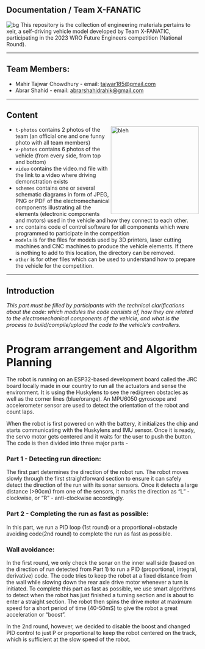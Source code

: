 Documentation / Team X-FANATIC
----

![bg](https://github.com/tajwarTX/Team-X-FANATIC/assets/136412241/a765bea4-70ed-4f82-979a-b2137f6febfd)
This repository is the collection of engineering materials pertains to xeir, a self-driving vehicle model developed by Team X-FANATIC, participating in the 2023 WRO Future Engineers competition (National Round).

----

## Team Members:

- Mahir Tajwar Chowdhury - email: <tajwar185@gmail.com>
- Abrar Shahid - email: <abrarshahidrahik@gmail.com>

----

## Content
<img align="right" alt="bleh" width="230" src="https://github.com/tajwarTX/Team-X-FANATIC/assets/136412241/c2fe084c-ac93-4350-91d2-58cf4e58633e">

* `t-photos` contains 2 photos of the team (an official one and one funny photo with all team members)
* `v-photos` contains 6 photos of the vehicle (from every side, from top and bottom)
* `video` contains the video.md file with the link to a video where driving demonstration exists
* `schemes` contains one or several schematic diagrams in form of JPEG, PNG or PDF of the electromechanical components illustrating all the elements (electronic components and motors) used in the vehicle and how they connect to each other.
* `src` contains code of control software for all components which were programmed to participate in the competition
* `models` is for the files for models used by 3D printers, laser cutting machines and CNC machines to produce the vehicle elements. If there is nothing to add to this location, the directory can be removed.
* `other` is for other files which can be used to understand how to prepare the vehicle for the competition. 

----
## Introduction



_This part must be filled by participants with the technical clarifications about the code: which modules the code consists of, how they are related to the electromechanical components of the vehicle, and what is the process to build/compile/upload the code to the vehicle’s controllers._




# Program arrangement and Algorithm Planning

The robot is running on an ESP32-based development board called the JRC board locally made in our country to run all the actuators and sense the environment. It is using the Huskylens to see the red/green obstacles as well as the corner lines (blue/orange). An MPU6050 gyroscope and accelerometer sensor are used to detect the orientation of the robot and count laps.

When the robot is first powered on with the battery, it initializes the chip and starts communicating with the Huskylens and IMU sensor. Once it is ready, the servo motor gets centered and it waits for the user to push the button. The code is then divided into three major parts - 

### Part 1 - Detecting run direction:

The first part determines the direction of the robot run. The robot moves slowly through the first straightforward section to ensure it can safely detect the direction of the run with its sonar sensors. Once it detects a large distance (>90cm) from one of the sensors, it marks the direction as “L” - clockwise, or “R”  - anti-clockwise accordingly.

### Part 2 - Completing the run as fast as possible:

In this part, we run a PID loop (1st round) or a proportional+obstacle avoiding code(2nd round) to complete the run as fast as possible. 

### **Wall avoidance:**

In the first round, we only check the sonar on the inner wall side (based on the direction of run detected from Part 1) to run a PID (proportional, integral, derivative) code. The code tries to keep the robot at a fixed distance from the wall while slowing down the rear axle drive motor whenever a turn is initiated.
To complete this part as fast as possible, we use smart algorithms to detect when the robot has just finished a turning section and is about to enter a straight section. The robot then spins the drive motor at maximum speed for a short period of time (40-50mS) to give the robot a great acceleration or “boost”.

In the 2nd round, however, we decided to disable the boost and changed PID control to just P or proportional to keep the robot centered on the track, which is sufficient at the slow speed of the robot.
